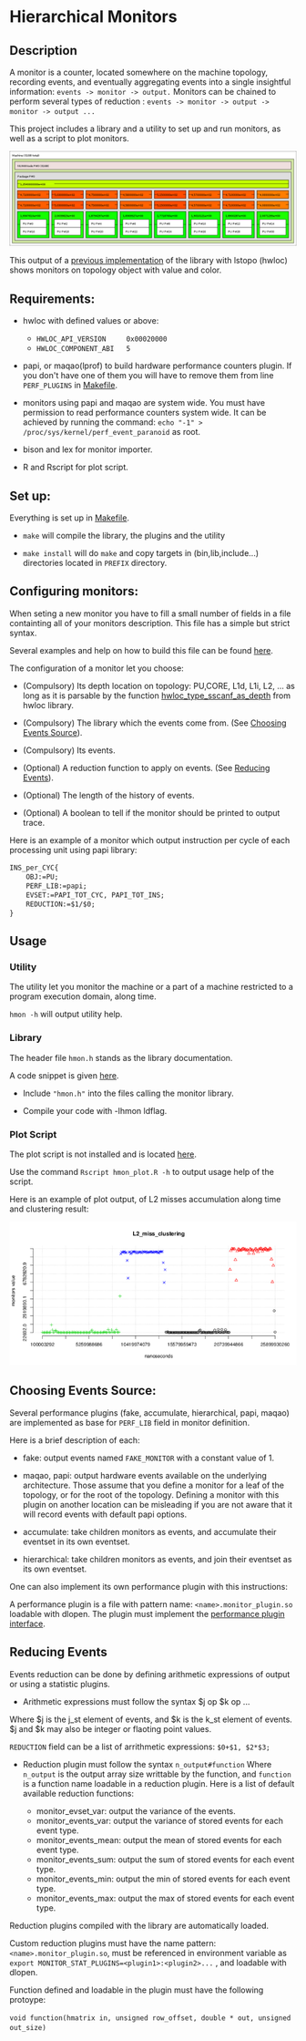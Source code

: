 # Hierarchical Monitors

## Description

A monitor is a counter, located somewhere on the machine topology, recording events, and eventually aggregating 
events into a single insightful information: `events -> monitor -> output.`
Monitors can be chained to perform several types of reduction : `events -> monitor -> output -> monitor -> output ...`

This project includes a library and a utility to set up and run monitors, as well as a script to plot monitors.

![](E5-2650.png?raw=true)

This output of a [previous implementation](https://github.com/NicolasDenoyelle/dynamic_lstopo) of the library with lstopo (hwloc) shows monitors on topology object with value and color.

## Requirements:

* hwloc with defined values or above: 
  * `HWLOC_API_VERSION     0x00020000`
  * `HWLOC_COMPONENT_ABI   5`
* papi, or maqao(lprof) to build hardware performance counters plugin.
If you don't have one of them you will have to remove them from line `PERF_PLUGINS` in [Makefile](./src/Makefile).

* monitors using papi and maqao are system wide.
You must have permission to read performance counters system wide. 
It can be achieved by running the command: `echo "-1" > /proc/sys/kernel/perf_event_paranoid` as root.

* bison and lex for monitor importer.

* R and Rscript for plot script.

## Set up:

Everything is set up in [Makefile](./src/Makefile).

* `make` will compile the library, the plugins and the utility

* `make install` will do `make` and copy targets in (bin,lib,include...) directories located in `PREFIX` directory.

## Configuring monitors:

When seting a new monitor you have to fill a small number of fields in a file containting all of your monitors description.
This file has a simple but strict syntax.

Several examples and help on how to build this file can be found [here](./example/example_monitor).


The configuration of a monitor let you choose: 
* (Compulsory) Its depth location on topology: PU,CORE, L1d, L1i, L2, ...
  as long as it is parsable by the function [hwloc_type_sscanf_as_depth](https://github.com/open-mpi/hwloc/blob/master/hwloc/traversal.c#L320) from hwloc library.

* (Compulsory) The library which the events come from. (See [Choosing Events Source](#choosing-events-source)).

* (Compulsory) Its events.

* (Optional) A reduction function to apply on events. (See [Reducing Events](#reducing-events)).

* (Optional) The length of the history of events.

* (Optional) A boolean to tell if the monitor should be printed to output trace.

Here is an example of a monitor which output instruction per cycle of each processing unit using papi library:

```
INS_per_CYC{
	OBJ:=PU;
	PERF_LIB:=papi;	
	EVSET:=PAPI_TOT_CYC, PAPI_TOT_INS;
	REDUCTION:=$1/$0;
}
```
## Usage

### Utility
The utility let you monitor the machine or a part of a machine restricted to a program execution domain, along time.

`hmon -h` will output utility help.

### Library
The header file `hmon.h` stands as the library documentation.

A code snippet is given [here](example/test.c).

* Include `"hmon.h"` into the files calling the monitor library.

* Compile your code with -lhmon ldflag.

### Plot Script

The plot script is not installed and is located [here](utils/hmon_plot.R).

Use the command `Rscript hmon_plot.R -h` to output usage help of the script.

Here is an example of plot output, of L2 misses accumulation along time and clustering result:

![](./utils/L2_miss.out.png?raw=true)

## Choosing Events Source:

Several performance plugins (fake, accumulate, hierarchical, papi, maqao) are implemented as base for `PERF_LIB` field in monitor
definition.

Here is a brief description of each:

* fake: output events named `FAKE_MONITOR` with a constant value of 1.

* maqao, papi: output hardware events available on the underlying architecture. Those assume that you define a monitor for a leaf
  of the topology, or for the root of the topology. Defining a monitor with this plugin on another location can
  be misleading if you are not aware that it will record events with default papi options.

* accumulate: take children monitors as events, and accumulate their eventset in its own eventset.

* hierarchical: take children monitors as events, and join their eventset as its own eventset.

One can also implement its own performance plugin with this instructions:

A performance plugin is a file with pattern name: `<name>.monitor_plugin.so` loadable with dlopen.
The plugin must implement the [performance plugin interface](./src/plugins/performance_interface.h).

## Reducing Events
Events reduction can be done by defining arithmetic expressions of output or using a statistic plugins.

* Arithmetic expressions must follow the syntax $j op $k op ...

Where $j is the j_st element of events, and $k is the k_st element of events.
$j and $k may also be integer or flaoting point values.

`REDUCTION` field can be a list of arrithmetic expressions: `$0+$1, $2*$3;`

* Reduction plugin must follow the syntax `n_output#function`
Where `n_output` is the output array size writtable by the function, and `function` is a function name loadable in a reduction plugin. Here is a list of default available reduction functions:

  * monitor_evset_var: output the variance of the events.
  * monitor_events_var: output the variance of stored events for each event type.
  * monitor_events_mean: output the mean of stored events for each event type.
  * monitor_events_sum: output the sum of stored events for each event type.
  * monitor_events_min: output the min of stored events for each event type.
  * monitor_events_max: output the max of stored events for each event type.

Reduction plugins compiled with the library are automatically loaded.

Custom reduction plugins must have the name pattern: `<name>.monitor_plugin.so`,
must be referenced in environment variable as `export MONITOR_STAT_PLUGINS=<plugin1>:<plugin2>...` ,
and loadable with dlopen.

Function defined and loadable in the plugin must have the following protoype:

`void function(hmatrix in, unsigned row_offset, double * out, unsigned out_size)`

